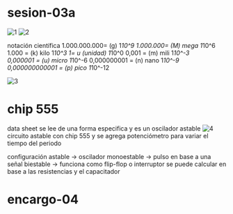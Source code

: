 # sesion-03a

![1](https://github.com/user-attachments/assets/69f54fe6-7dd6-473d-87d6-c6a07f6bf0ae)
![2](https://github.com/user-attachments/assets/e71a1f10-f2d2-4d44-983a-21cda04da739)

notación científica
1.000.000.000= (g) 1*10^9
1.000.000= (M) mega 1*10^6
1.000 = (k) kilo 1*10^3
1= u (unidad) 1*10^0
0,001 = (m) mili 1*10^-3   
0,000001 = (u) micro 1*10^-6 
0,000000001 = (n) nano 1*10^-9
0,000000000001 = (p) pico 1*10^-12

![3](https://github.com/user-attachments/assets/4b85a4f8-afa6-4024-bb37-ef84a45b133d)

# chip 555
data sheet
se lee de una forma especifica y es un oscilador astable
![4](https://github.com/user-attachments/assets/6716431b-a7fe-444c-8d1b-b2e481a65173)
circuito astable con chip 555 y se agrega potenciómetro para variar el tiempo del periodo 

configuración
astable -> oscilador
monoestable -> pulso en base a una señal
biestable -> funciona como flip-flop o interruptor
se puede calcular en base a las resistencias y el capacitador

# encargo-04
